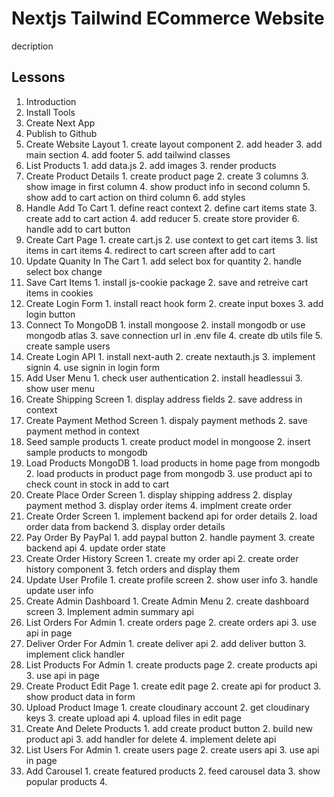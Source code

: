 # Nextjs Tailwind ECommerce Website

decription

## Lessons

1. Introduction
2. Install Tools
3. Create Next App
4. Publish to Github
5. Create Website Layout
        1. create layout component
        2. add header
        3. add main section
        4. add footer
        5. add tailwind classes
6. List Products
        1. add data.js
        2. add images
        3. render products
7. Create Product Details
        1. create product page
        2. create 3 columns
        3. show image in first column
        4. show product info in second column
        5. show add to cart action on third column
        6. add styles
8. Handle Add To Cart
        1. define react context
        2. define cart items state
        3. create add to cart action
        4. add reducer
        5. create store provider
        6. handle add to cart button
9. Create Cart Page
        1. create cart.js
        2. use context to get cart items
        3. list items in cart items
        4. redirect to cart screen after add to cart
10. Update Quanity In The Cart
        1. add select box for quantity
        2. handle select box change
11. Save Cart Items
        1. install js-cookie package
        2. save and retreive cart items in cookies
12. Create Login Form
        1. install react hook form
        2. create input boxes
        3. add login button
13. Connect To MongoDB
        1. install mongoose
        2. install mongodb or use mongodb atlas
        3. save connection url in .env file
        4. create db utils file
        5. create sample users
14. Create Login API
        1. install next-auth
        2. create nextauth.js
        3. implement signin
        4. use signin in login form
15. Add User Menu
        1. check user authentication
        2. install headlessui
        3. show user menu
16. Create Shipping Screen
        1. display address fields
        2. save address in context
17. Create Payment Method Screen
        1. dispaly payment methods
        2. save payment method in context
18. Seed sample products
        1. create product model in mongoose
        2. insert sample products to mongodb
19. Load Products MongoDB
        1. load products in home page from mongodb
        2. load products in product page from mongodb
        3. use product api to check count in stock in add to cart
20. Create Place Order Screen
        1. display shipping address
        2. display payment method
        3. display order items
        4. implment create order
21. Create Order Screen
        1. implement backend api for order details
        2. load order data from backend
        3. display order details
23. Pay Order By PayPal
        1. add paypal button
        2. handle payment
        3. create backend api
        4. update order state
24. Create Order History Screen
        1. create my order api
        2. create order history component
        3. fetch orders and display them
25. Update User Profile
        1. create profile screen
        2. show user info
        3. handle update user info
26. Create Admin Dashboard
        1. Create Admin Menu
        2. create dashboard screen
        3. Implement admin summary api
27. List Orders For Admin
        1. create orders page
        2. create orders api
        3. use api in page
28. Deliver Order For Admin
        1. create deliver api
        2. add deliver button
        3. implement click handler
29. List Products For Admin
        1. create products page
        2. create products api
        3. use api in page
30. Create Product Edit Page
        1. create edit page
        2. create api for product
        3. show product data in form
31. Upload Product Image
        1. create cloudinary account
        2. get cloudinary keys
        3. create upload api
        4. upload files in edit page
32. Create And Delete Products
        1. add create product button
        2. build new product api
        3. add handler for delete
        4. implement delete api
33. List Users For Admin
        1. create users page
        2. create users api
        3. use api in page
34. Add Carousel
        1. create featured products
        2. feed carousel data
        3. show popular products
        4. 